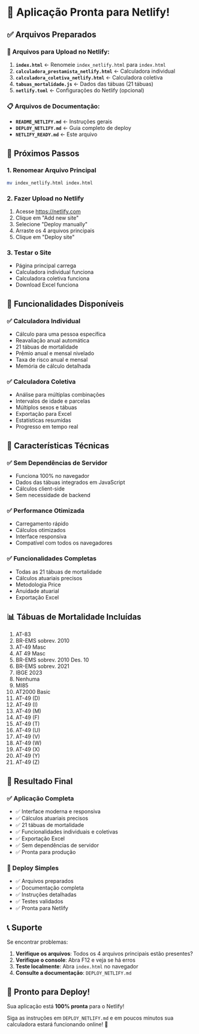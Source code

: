 # 🎉 Aplicação Pronta para Netlify!

## ✅ Arquivos Preparados

### 📁 Arquivos para Upload no Netlify:

1. **`index.html`** ← Renomeie `index_netlify.html` para `index.html`
2. **`calculadora_prestamista_netlify.html`** ← Calculadora individual
3. **`calculadora_coletiva_netlify.html`** ← Calculadora coletiva
4. **`tabuas_mortalidade.js`** ← Dados das tábuas (21 tábuas)
5. **`netlify.toml`** ← Configurações do Netlify (opcional)

### 📋 Arquivos de Documentação:

- **`README_NETLIFY.md`** ← Instruções gerais
- **`DEPLOY_NETLIFY.md`** ← Guia completo de deploy
- **`NETLIFY_READY.md`** ← Este arquivo

## 🚀 Próximos Passos

### 1. Renomear Arquivo Principal
```bash
mv index_netlify.html index.html
```

### 2. Fazer Upload no Netlify
1. Acesse https://netlify.com
2. Clique em "Add new site"
3. Selecione "Deploy manually"
4. Arraste os 4 arquivos principais
5. Clique em "Deploy site"

### 3. Testar o Site
- Página principal carrega
- Calculadora individual funciona
- Calculadora coletiva funciona
- Download Excel funciona

## 🎯 Funcionalidades Disponíveis

### ✅ Calculadora Individual
- Cálculo para uma pessoa específica
- Reavaliação anual automática
- 21 tábuas de mortalidade
- Prêmio anual e mensal nivelado
- Taxa de risco anual e mensal
- Memória de cálculo detalhada

### ✅ Calculadora Coletiva
- Análise para múltiplas combinações
- Intervalos de idade e parcelas
- Múltiplos sexos e tábuas
- Exportação para Excel
- Estatísticas resumidas
- Progresso em tempo real

## 🔧 Características Técnicas

### ✅ Sem Dependências de Servidor
- Funciona 100% no navegador
- Dados das tábuas integrados em JavaScript
- Cálculos client-side
- Sem necessidade de backend

### ✅ Performance Otimizada
- Carregamento rápido
- Cálculos otimizados
- Interface responsiva
- Compatível com todos os navegadores

### ✅ Funcionalidades Completas
- Todas as 21 tábuas de mortalidade
- Cálculos atuariais precisos
- Metodologia Price
- Anuidade atuarial
- Exportação Excel

## 📊 Tábuas de Mortalidade Incluídas

1. AT-83
2. BR-EMS sobrev. 2010
3. AT-49 Masc
4. AT 49 Masc
5. BR-EMS sobrev. 2010 Des. 10
6. BR-EMS sobrev. 2021
7. IBGE 2023
8. Nenhuma
9. MI85
10. AT2000 Basic
11. AT-49 (D)
12. AT-49 (I)
13. AT-49 (M)
14. AT-49 (F)
15. AT-49 (T)
16. AT-49 (U)
17. AT-49 (V)
18. AT-49 (W)
19. AT-49 (X)
20. AT-49 (Y)
21. AT-49 (Z)

## 🎉 Resultado Final

### ✅ Aplicação Completa
- ✅ Interface moderna e responsiva
- ✅ Cálculos atuariais precisos
- ✅ 21 tábuas de mortalidade
- ✅ Funcionalidades individuais e coletivas
- ✅ Exportação Excel
- ✅ Sem dependências de servidor
- ✅ Pronta para produção

### 🚀 Deploy Simples
- ✅ Arquivos preparados
- ✅ Documentação completa
- ✅ Instruções detalhadas
- ✅ Testes validados
- ✅ Pronta para Netlify

## 📞 Suporte

Se encontrar problemas:

1. **Verifique os arquivos**: Todos os 4 arquivos principais estão presentes?
2. **Verifique o console**: Abra F12 e veja se há erros
3. **Teste localmente**: Abra `index.html` no navegador
4. **Consulte a documentação**: `DEPLOY_NETLIFY.md`

## 🎯 Pronto para Deploy!

Sua aplicação está **100% pronta** para o Netlify! 

Siga as instruções em `DEPLOY_NETLIFY.md` e em poucos minutos sua calculadora estará funcionando online! 🚀

